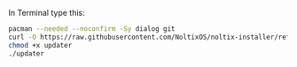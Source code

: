 In Terminal type this:
```bash
pacman --needed --noconfirm -Sy dialog git
curl -O https://raw.githubusercontent.com/NoltixOS/noltix-installer/refs/heads/main/updater
chmod +x updater
./updater
